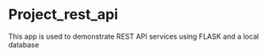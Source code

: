 # Project_rest_api

This app is used to demonstrate REST API services using FLASK and a local database
